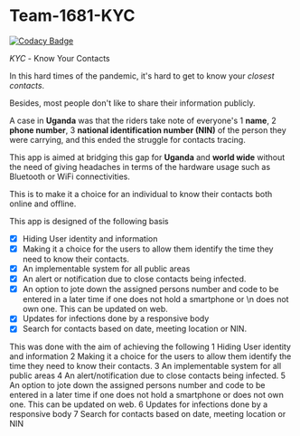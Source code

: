 # Team-1681-KYC

[![Codacy Badge](https://api.codacy.com/project/badge/Grade/6d422ca5cc514f55b253d29b86502a45)](https://app.codacy.com/gh/BuildForSDGCohort2/Team-1681-KYC?utm_source=github.com&utm_medium=referral&utm_content=BuildForSDGCohort2/Team-1681-KYC&utm_campaign=Badge_Grade_Settings)

_KYC_ - Know Your Contacts

In this hard times of the pandemic, it's hard to get to know your _closest_ _contacts_. 

Besides, most people don't like to share their information publicly. 

A case in **Uganda** was that the riders take note of everyone's 
1 **name**, 
2 **phone number**,
3 **national identification number (NIN)**
of the person they were carrying, and this ended the struggle for contacts tracing. 

This app is aimed at bridging this gap for **Uganda** and **world wide** without the need of giving headaches in terms of the hardware usage such as Bluetooth or WiFi connectivities. 

This is to make it a choice for an individual to know their contacts both online and offline.

This app is designed of the following basis
  -[x] Hiding User identity and information
  -[x] Making it a choice for the users to allow them identify the time they need to know their contacts.
  -[x] An implementable system for all public areas
  -[x] An alert or notification due to close contacts being infected.
  -[x] An option to jote down the assigned persons number and code to be entered in a later time if one does not hold a smartphone or \n does not own one. This can be updated on web.
  -[x] Updates for infections done by a responsive body
  -[x] Search for contacts based on date, meeting location or NIN.
  
  This was done with the aim of achieving the following
  1  Hiding User identity and information
  2  Making it a choice for the users to allow them identify the time they need to know their contacts.
  3  An implementable system for all public areas
  4  An alert/notification due to close contacts being infected.
  5  An option to jote down the assigned persons number and code to be entered in a later time if one does not hold a smartphone or does not own one. This can be updated on web.
  6  Updates for infections done by a responsive body
  7  Search for contacts based on date, meeting location or NIN

